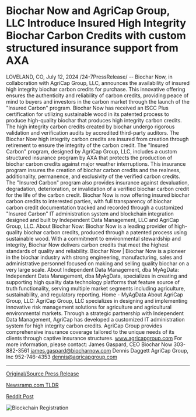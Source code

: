 # Biochar Now and AgriCap Group, LLC Introduce Insured High Integrity Biochar Carbon Credits with custom structured insurance support from AXA

LOVELAND, CO, July 12, 2024 /24-7PressRelease/ -- Biochar Now, in collaboration with AgriCap Group, LLC, announces the availability of insured high integrity biochar carbon credits for purchase. This innovative offering ensures the authenticity and reliability of carbon credits, providing peace of mind to buyers and investors in the carbon market through the launch of the "Insured Carbon" program.  Biochar Now has received an ISCC Plus certification for utilizing sustainable wood in its patented process to produce high-quality biochar that produces high integrity carbon credits. The high integrity carbon credits created by biochar undergo rigorous validation and verification audits by accredited third-party auditors. The Biochar Now high integrity carbon credits are insured from creation through retirement to ensure the integrity of the carbon credit.  The "Insured Carbon" program, designed by AgriCap Group, LLC, includes a custom structured insurance program by AXA that protects the production of biochar carbon credits against major weather interruptions. This insurance program insures the creation of biochar carbon credits and the realness, additionality, permanence, and exclusivity of the verified carbon credits. The "Insured Carbon" program also provides insurance against devaluation, degradation, deterioration, or invalidation of a verified biochar carbon credit for the life of the carbon credit.  Biochar Now is now offering insured biochar carbon credits to interested parties, with full transparency of biochar carbon credit documentation tracked and recorded through a customized "Insured Carbon" IT administration system and blockchain integration designed and built by Independent Data Management, LLC and AgriCap Group, LLC.  About Biochar Now: Biochar Now is a leading provider of high-quality biochar carbon credits, produced through a patented process using sustainable wood. With a commitment to environmental stewardship and integrity, Biochar Now delivers carbon credits that meet the highest standards of quality and reliability. Biochar Now | Biochar Now is a pioneer in the biochar industry with strong engineering, manufacturing, sales and administrative personnel focused on making and selling quality biochar on a very large scale.  About Independent Data Management, dba MyAgData: Independent Data Management, dba MyAgData, specializes in creating and supporting high quality data technology platforms that feature source of truth functionality, serving multiple market segments including agriculture, sustainability, and regulatory reporting.  Home - MyAgData  About AgriCap Group, LLC: AgriCap Group, LLC specializes in designing and implementing innovative risk management solutions for agriculture and agricultural environmental markets. Through a strategic partnership with Independent Data Management, AgriCap has developed a customized IT administration system for high integrity carbon credits. AgriCap Group provides comprehensive insurance coverage tailored to the unique needs of its clients through captive insurance structures. www.agricapgroup.com  For more information, please contact: James Gaspard, CEO  Biochar Now  303-882-3561  james.gaspard@biocharnow.com   Dennis Daggett  AgriCap Group, Inc  952-746-4353  dennis@agricapgroup.com 

---

[Original/Source Press Release](https://www.24-7pressrelease.com/press-release/512454/biochar-now-and-agricap-group-llc-introduce-insured-high-integrity-biochar-carbon-credits-with-custom-structured-insurance-support-from-axa)
                    

[Newsramp.com TLDR](None) 



[Reddit Post](https://www.reddit.com/r/newsramp/comments/1e1bfe1/biochar_now_and_agricap_group_llc_launch_insured/) 



![Blockchain Registration](https://cdn.newsramp.app/24-7PressRelease/qrcode/247/12/plumajNf.webp)